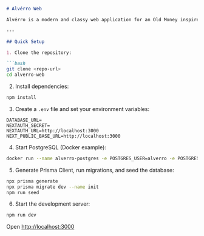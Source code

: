 ````markdown
# Alvérro Web

Alvérro is a modern and classy web application for an Old Money inspired clothing & lifestyle brand built with Next.js (App Router), TypeScript, Prisma, and TailwindCSS.

---

## Quick Setup

1. Clone the repository:

```bash
git clone <repo-url>
cd alverro-web
````

2. Install dependencies:

```bash
npm install
```

3. Create a `.env` file and set your environment variables:

```
DATABASE_URL=
NEXTAUTH_SECRET=
NEXTAUTH_URL=http://localhost:3000
NEXT_PUBLIC_BASE_URL=http://localhost:3000
```

4. Start PostgreSQL (Docker example):

```bash
docker run --name alverro-postgres -e POSTGRES_USER=alverro -e POSTGRES_PASSWORD=<your-password> -e POSTGRES_DB=alverro -p 5432:5432 -d postgres
```

5. Generate Prisma Client, run migrations, and seed the database:

```bash
npx prisma generate
npx prisma migrate dev --name init
npm run seed
```

6. Start the development server:

```bash
npm run dev
```

Open [http://localhost:3000](http://localhost:3000)

```
```
